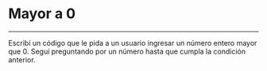 
# Mayor a 0
___

Escribí un código que le pida a un usuario ingresar un número entero mayor que 0. Seguí preguntando por un número hasta que cumpla la condición anterior.